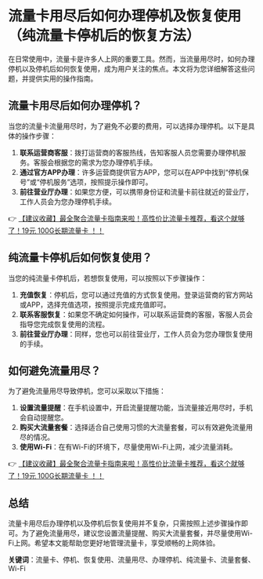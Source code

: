 # 流量卡用尽后如何办理停机及恢复使用（纯流量卡停机后的恢复方法）

在日常使用中，流量卡是许多人上网的重要工具。然而，当流量用尽时，如何办理停机以及停机后如何恢复使用，成为用户关注的焦点。本文将为您详细解答这些问题，并提供实用的操作指南。

## 流量卡用尽后如何办理停机？

当您的流量卡流量用尽时，为了避免不必要的费用，可以选择办理停机。以下是具体的操作步骤：

1. **联系运营商客服**：拨打运营商的客服热线，告知客服人员您需要办理停机服务。客服会根据您的需求为您办理停机手续。
2. **通过官方APP办理**：许多运营商提供官方APP，您可以在APP中找到“停机保号”或“停机服务”选项，按照提示操作即可。
3. **前往营业厅办理**：如果您方便，可以携带身份证和流量卡前往就近的营业厅，工作人员会为您办理停机手续。

👉 [【建议收藏】最全聚合流量卡指南来啦！高性价比流量卡推荐，看这个就够了！19元 100G长期流量卡 ！！](https://bit.ly/Liuliangka)

## 纯流量卡停机后如何恢复使用？

当您的纯流量卡停机后，若想恢复使用，可以按照以下步骤操作：

1. **充值恢复**：停机后，您可以通过充值的方式恢复使用。登录运营商的官方网站或APP，选择充值选项，按照提示完成充值即可。
2. **联系客服恢复**：如果您不确定如何操作，可以联系运营商的客服，客服人员会指导您完成恢复使用的流程。
3. **前往营业厅办理**：同样，您也可以前往营业厅，工作人员会为您办理恢复使用的手续。

## 如何避免流量用尽？

为了避免流量用尽导致停机，您可以采取以下措施：

1. **设置流量提醒**：在手机设置中，开启流量提醒功能，当流量接近用尽时，手机会自动提醒您。
2. **购买大流量套餐**：选择适合自己使用习惯的大流量套餐，可以有效避免流量用尽的情况。
3. **使用Wi-Fi**：在有Wi-Fi的环境下，尽量使用Wi-Fi上网，减少流量消耗。

👉 [【建议收藏】最全聚合流量卡指南来啦！高性价比流量卡推荐，看这个就够了！19元 100G长期流量卡 ！！](https://bit.ly/Liuliangka)

## 总结

流量卡用尽后办理停机以及停机后恢复使用并不复杂，只需按照上述步骤操作即可。为了避免流量用尽，建议您设置流量提醒、购买大流量套餐，并尽量使用Wi-Fi上网。希望本文能帮助您更好地管理流量卡，享受顺畅的上网体验。

**关键词**：流量卡、停机、恢复使用、流量用尽、办理停机、纯流量卡、流量套餐、Wi-Fi
